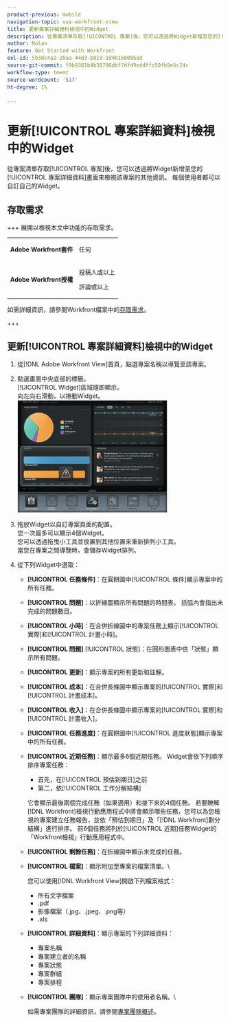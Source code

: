 ```yaml
---
product-previous: mobile
navigation-topic: use-workfront-view
title: 更新專案詳細資料檢視中的Widget
description: 從專案清單存取[!UICONTROL 專案]後，您可以透過將Widget新增至您的[!UICONTROL 專案詳細資料]畫面來檢視該專案的其他資訊。 每個使用者都可以自訂自己的Widget。
author: Nolan
feature: Get Started with Workfront
exl-id: 593dc4a2-20aa-44d3-b819-1d4b160095ed
source-git-commit: f9b9381b4b38796dbf7dfd9eddffc50fb9e5c24c
workflow-type: tm+mt
source-wordcount: '517'
ht-degree: 1%

---
```


# 更新[!UICONTROL 專案詳細資料]檢視中的Widget

從專案清單存取[!UICONTROL 專案]後，您可以透過將Widget新增至您的[!UICONTROL 專案詳細資料]畫面來檢視該專案的其他資訊。 每個使用者都可以自訂自己的Widget。

## 存取需求

+++ 展開以檢視本文中功能的存取需求。

<table style="table-layout:auto"> 
 <col> 
 </col> 
 <col> 
 </col> 
 <tbody> 
  <tr> 
   <td role="rowheader"><strong>Adobe Workfront套件</strong></td> 
   <td> <p>任何</p> </td> 
  </tr> 
  <tr> 
   <td role="rowheader"><strong>Adobe Workfront授權</strong></td> 
   <td> 
   <p>投稿人或以上</p>
   <p>評論或以上</p> </td> 
  </tr> 
 </tbody> 
</table>

如需詳細資訊，請參閱Workfront檔案中的[存取需求](/help/quicksilver/administration-and-setup/add-users/access-levels-and-object-permissions/access-level-requirements-in-documentation.md)。

+++

## 更新[!UICONTROL 專案詳細資料]檢視中的Widget

1. 從[!DNL Adobe Workfront View]首頁，點選專案名稱以導覽至該專案。
1. 點選畫面中央底部的標籤。\
   [!UICONTROL Widget]區域隨即顯示。\
   向左向右滑動，以捲動Widget。\
   ![介面工具集](assets/screen-shot-2013-009-11-at-8.25.01-am-350x262.png)

1. 拖放Widget以自訂專案頁面的配置。\
   您一次最多可以顯示4個Widget。\
   您可以透過拖曳小工具並放置到其他位置來重新排列小工具。\
   當您在專案之間導覽時，會儲存Widget排列。

1. 從下列Widget中選取：

   * **[!UICONTROL 任務條件]**：在圓餅圖中[!UICONTROL 條件]顯示專案中的所有任務。
   * **[!UICONTROL 問題]**：以折線圖顯示所有問題的時間表。 括弧內會指出未完成的問題數目。
   * **[!UICONTROL 小時]**：在合併折線圖中的專案任務上顯示[!UICONTROL 實際]和[!UICONTROL 計畫小時]。
   * **[!UICONTROL 問題]** [!UICONTROL 狀態]：在圓形圖表中依「狀態」顯示所有問題。
   * **[!UICONTROL 更新]**：顯示專案的所有更新和註解。
   * **[!UICONTROL 成本]**：在合併長條圖中顯示專案的[!UICONTROL 實際]和[!UICONTROL 計畫成本]。
   * **[!UICONTROL 收入]**：在合併長條圖中顯示專案的[!UICONTROL 實際]和[!UICONTROL 計畫收入]。
   * **[!UICONTROL 任務進度]**：在圓餅圖中[!UICONTROL 進度狀態]顯示專案中的所有任務。
   * **[!UICONTROL 近期任務]**：顯示最多6個近期任務。 Widget會依下列順序排序專案任務：

      * 首先，在[!UICONTROL 預估到期日]之前
      * 第二，依[!UICONTROL 工作分解結構]

     它會顯示最後兩個完成任務（如果適用）和接下來的4個任務。 若要瞭解[!DNL Workfront]檢視行動應用程式中將會顯示哪些任務，您可以為您檢視的專案建立任務報告，並依「預估到期日」及「[!DNL Workfront]劃分結構」進行排序。 前6個任務將列於[!UICONTROL 近期]任務Widget的「Workfront檢視」行動應用程式中。

   * **[!UICONTROL 剩餘任務]**：在折線圖中顯示未完成的任務。
   * **[!UICONTROL 檔案]**：顯示附加至專案的檔案清單。\

     您可以使用[!DNL Workfront View]開啟下列檔案格式：

      * 所有文字檔案
      * .pdf
      * 影像檔案（.jpg、.jpeg、.png等）
      * .xls
   * **[!UICONTROL 詳細資料]**：顯示專案的下列詳細資料：

      * 專案名稱
      * 專案建立者的名稱
      * 專案狀態
      * 專案群組
      * 專案排程
   * **[!UICONTROL 團隊]**：顯示專案團隊中的使用者名稱。\

     如需專案團隊的詳細資訊，請參閱[專案團隊概述](../../../manage-work/projects/planning-a-project/project-team-overview.md)。
